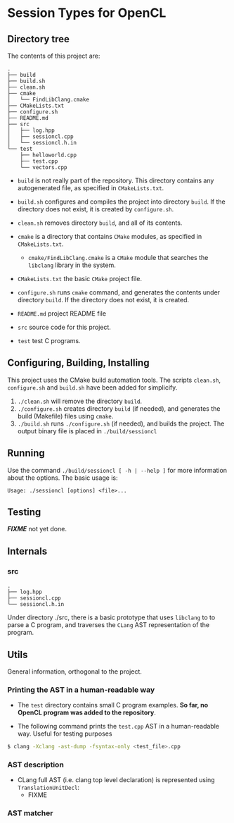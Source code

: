 # Session Types for OpenCL

## Directory tree

The contents of this project are:

```
.
├── build
├── build.sh
├── clean.sh
├── cmake
│   └── FindLibClang.cmake
├── CMakeLists.txt
├── configure.sh
├── README.md
├── src
│   ├── log.hpp
│   ├── sessioncl.cpp
│   └── sessioncl.h.in
└── test
    ├── helloworld.cpp
    ├── test.cpp
    └── vectors.cpp
```

* `build` is not really part of the repository. This directory contains any
  autogenerated file, as specified in `CMakeLists.txt`.

* `build.sh` configures and compiles the project into directory `build`. If the
  directory does not exist, it is created by `configure.sh`.

* `clean.sh` removes directory `build`, and all of its contents.

* `cmake` is a directory that contains `CMake` modules, as specified in
  `CMakeLists.txt`.

  * `cmake/FindLibClang.cmake` is a `CMake` module that searches the `libclang`
    library in the system.

* `CMakeLists.txt` the basic `CMake` project file.

* `configure.sh` runs `cmake` command, and generates the contents under
  directory `build`. If the directory does not exist, it is created.

* `README.md` project README file

* `src` source code for this project.

* `test` test C programs.

## Configuring, Building, Installing

This project uses the CMake build automation tools. The scripts `clean.sh`,
`configure.sh` and `build.sh` have been added for simplicify.

1. `./clean.sh` will remove the directory `build`.
2. `./configure.sh` creates directory `build` (if needed), and generates the
   build (Makefile) files using `cmake`.
3. `./build.sh` runs `./configure.sh` (if needed), and builds the project.
   The output binary file is placed in `./build/sessioncl`

## Running

Use the command `./build/sessioncl [ -h | --help ]` for more information about
the options. The basic usage is:

`Usage: ./sessioncl [options] <file>...`

## Testing

***FIXME*** not yet done.

## Internals

### src

```
.
├── log.hpp
├── sessioncl.cpp
└── sessioncl.h.in
```
Under directory ./src, there is a basic prototype that uses `libclang` to
to parse a C program, and traverses the `CLang` AST representation of the
program.

## Utils

General information, orthogonal to the project.

### Printing the AST in a human-readable way

* The `test` directory contains small C program examples.  **So far, no OpenCL
  program was added to the repository**.

* The following command prints the `test.cpp` AST in a human-readable way.
  Useful for testing purposes

```bash
$ clang -Xclang -ast-dump -fsyntax-only <test_file>.cpp
```

### AST description

* CLang full AST (i.e. clang top level declaration) is represented using
  `TranslationUnitDecl`:
  - FIXME

### AST matcher
